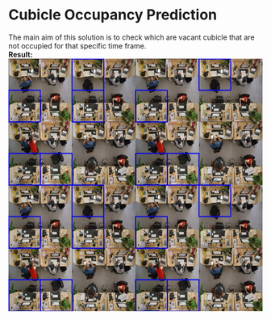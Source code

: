 <h1>Cubicle Occupancy Prediction</h1>
The main aim of this solution is to check which are vacant cubicle that are not occupied for that specific time frame.</br>
<b>Result:</b>
<img src="https://github.com/Shobhit70/CubicleOccupancyPrediction/blob/master/pic7.jpg" width="850" height="500">
